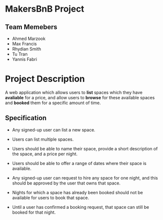 # MakersBnB Project

## Team Memebers
- Ahmed Marzook
- Max Francis
- Rhydian Smith
- Tu Tran
- Yannis Fabri

# Project Description

A web application which allows users to **list** spaces which they have **avaliable** for a price, and allow users to **browse** for these available spaces and **booked** them for a specific amount of time.

## Specification
-   Any signed-up user can list a new space.
    
-   Users can list multiple spaces.
    
-   Users should be able to name their space, provide a short description of the space, and a price per night.
    
-   Users should be able to offer a range of dates where their space is available.
    
-   Any signed-up user can request to hire any space for one night, and this should be approved by the user that owns that space.
    
-   Nights for which a space has already been booked should not be available for users to book that space.
    
-   Until a user has confirmed a booking request, that space can still be booked for that night.
